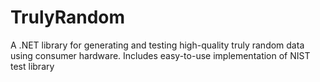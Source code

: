 # TrulyRandom
A .NET library for generating and testing high-quality truly random data using consumer hardware. Includes easy-to-use implementation of NIST test library
